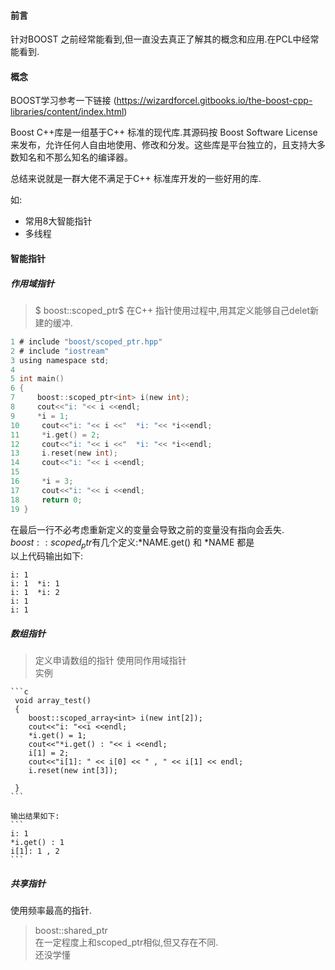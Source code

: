 #### 前言

针对BOOST 之前经常能看到,但一直没去真正了解其的概念和应用.在PCL中经常能看到.


#### 概念

BOOST学习参考一下链接  (https://wizardforcel.gitbooks.io/the-boost-cpp-libraries/content/index.html)  

Boost C\+\+库是一组基于C\+\+ 标准的现代库.其源码按 Boost Software License 来发布，允许任何人自由地使用、修改和分发。这些库是平台独立的，且支持大多数知名和不那么知名的编译器。  

总结来说就是一群大佬不满足于C++ 标准库开发的一些好用的库.

如:
- 常用8大智能指针
- 多线程


#### 智能指针

##### 作用域指针

> $ boost::scoped_ptr$ 
  在C++ 指针使用过程中,用其定义能够自己delet新建的缓冲.
  
  ```c
  1 # include "boost/scoped_ptr.hpp"
  2 # include "iostream"
  3 using namespace std;
  4 
  5 int main()
  6 {
  7     boost::scoped_ptr<int> i(new int);
  8     cout<<"i: "<< i <<endl;
  9     *i = 1;                                                                          
 10     cout<<"i: "<< i <<"  *i: "<< *i<<endl;
 11     *i.get() = 2;
 12     cout<<"i: "<< i <<"  *i: "<< *i<<endl;
 13     i.reset(new int);
 14     cout<<"i: "<< i <<endl;
 15 
 16     *i = 3;
 17     cout<<"i: "<< i <<endl;
 18     return 0;
 19 }

  ```
  在最后一行不必考虑重新定义的变量会导致之前的变量没有指向会丢失.
  $boost::scoped_ptr$有几个定义:*NAME.get() 和 *NAME 都是   
  以上代码输出如下:  
  ```
  i: 1
  i: 1  *i: 1
  i: 1  *i: 2
  i: 1
  i: 1
  ```

##### 数组指针

> 定义申请数组的指针
    使用同作用域指针  
    实例  

    ```c
     void array_test()
     {
        boost::scoped_array<int> i(new int[2]);
        cout<<"i: "<<i <<endl;
        *i.get() = 1;
        cout<<"*i.get() : "<< i <<endl;
        i[1] = 2;
        cout<<"i[1]: " << i[0] << " , " << i[1] << endl;
        i.reset(new int[3]);
     
     }
    ```

    输出结果如下:
    ```
    i: 1
    *i.get() : 1
    i[1]: 1 , 2
    ```

##### 共享指针
使用频率最高的指针.
> boost::shared_ptr  
  在一定程度上和scoped_ptr相似,但又存在不同.  
  还没学懂

